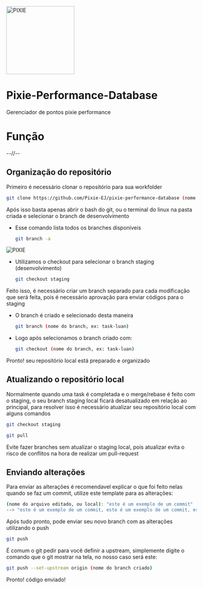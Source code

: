 <img src="https://i.imgur.com/bjCwde7.png" width="180px" height="180px" alt="PIXIE">

# Pixie-Performance-Database
Gerenciador de pontos pixie performance

# Função
--//--

## Organização do repositório

Primeiro é necessário clonar o repositório para sua workfolder

   ```sh
   git clone https://github.com/Pixie-EJ/pixie-performance-database (nome da pasta)
   ```

Após isso basta apenas abrir o bash do git, ou o terminal do linux na pasta criada e selecionar o branch de desenvolvimento

   * Esse comando lista todos os branches disponíveis

      ```sh
      git branch -a
      ```
   
   <img src="https://i.imgur.com/1M2DyjR.png" width="" height="" alt="PIXIE">
   
   * Utilizamos o checkout para selecionar o branch staging (desenvolvimento)

      ```sh
      git checkout staging
      ```
   
Feito isso, é necessário criar um branch separado para cada modificação que será feita, pois é necessário aprovação para enviar códigos para o staging

   * O branch é criado e selecionado desta maneira

       ```sh
       git branch (nome do branch, ex: task-luan)
       ```
      
   * Logo após selecionamos o branch criado com:
   
       ```sh
       git checkout (nome do branch, ex: task-luan)
       ```
 
 Pronto! seu repositório local está preparado e organizado
 
 ## Atualizando o repositório local
 
 Normalmente quando uma task é completada e o merge/rebase é feito com o staging, o seu branch staging local ficará desatualizado em relação ao principal, para resolver isso é necessário atualizar seu repositório local com alguns comandos
 
   ```sh
   git checkout staging
   ```
   
   ```sh
   git pull
   ```
   
Evite fazer branches sem atualizar o staging local, pois atualizar evita o risco de conflitos na hora de realizar um pull-request

## Enviando alterações

Para enviar as alterações é recomendavel explicar o que foi feito nelas quando se faz um commit, utilize este template para as alterações:

   ```sh
   (nome do arquivo editado, ou local): "este é um exemplo de um commit"
   --> "este é um exemplo de um commit, este é um exemplo de um commit, este é um exemplo de um commit, este é um exemplo de um commit"
   ```

Após tudo pronto, pode enviar seu novo branch com as alterações utilizando o push

   ```sh
   git push
   ```
   
É comum o git pedir para você definir a upstream, simplemente digite o comando que o git mostrar na tela, no nosso caso será este:

   ```sh
   git push --set-upstream origin (nome do branch criado)
   ```
   
Pronto! código enviado!

